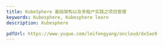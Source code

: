 ```yaml
---
title: KubeSphere 基础架构以及多租户实践之项目管理
keywords: Kubesphere, Kubesphere learn
description: Kubesphere

pdfUrl: https://www.yuque.com/leifengyang/oncloud/dx5ao9
---
```

